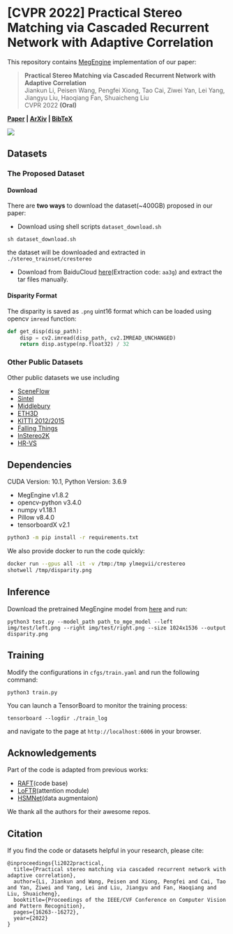 # [CVPR 2022] Practical Stereo Matching via Cascaded Recurrent Network with Adaptive Correlation



This repository contains [MegEngine](https://github.com/MegEngine/MegEngine) implementation of our paper: 

> **Practical Stereo Matching via Cascaded Recurrent Network with Adaptive Correlation**\
> Jiankun Li, Peisen Wang, Pengfei Xiong, Tao Cai, Ziwei Yan, Lei Yang, Jiangyu Liu, Haoqiang Fan, Shuaicheng Liu \
> CVPR 2022 **(Oral)**

**[Paper](https://openaccess.thecvf.com/content/CVPR2022/papers/Li_Practical_Stereo_Matching_via_Cascaded_Recurrent_Network_With_Adaptive_Correlation_CVPR_2022_paper.pdf)  | [ArXiv](https://arxiv.org/abs/2203.11483) | [BibTeX](#citation)** 

<img src="img/teaser.jpg">

## Datasets

### The Proposed Dataset

#### Download

There are **two ways** to download the dataset(~400GB) proposed in our paper: 

- Download using shell scripts `dataset_download.sh`

```shell
sh dataset_download.sh
```

the dataset will be downloaded and extracted in `./stereo_trainset/crestereo`

 - Download from BaiduCloud [here](https://pan.baidu.com/s/1iB96-ftCgPFTlrj220qw8Q)(Extraction code: `aa3g`) and extract the tar files manually.

#### Disparity Format

The disparity is saved as `.png` uint16 format which can be loaded using opencv `imread` function:

```python
def get_disp(disp_path):
    disp = cv2.imread(disp_path, cv2.IMREAD_UNCHANGED)
    return disp.astype(np.float32) / 32
```

### Other Public Datasets

Other public datasets we use including 

 - [SceneFlow](https://lmb.informatik.uni-freiburg.de/resources/datasets/SceneFlowDatasets.en.html)
 - [Sintel](http://sintel.is.tue.mpg.de/stereo)
 - [Middlebury](https://vision.middlebury.edu/stereo/data/)
 - [ETH3D](https://www.eth3d.net/datasets#low-res-two-view-training-data)
 - [KITTI 2012/2015](http://www.cvlibs.net/datasets/kitti/eval_stereo.php) 
 - [Falling Things](https://research.nvidia.com/publication/2018-06_Falling-Things)
 - [InStereo2K](https://github.com/YuhuaXu/StereoDataset)
 - [HR-VS](https://drive.google.com/file/d/1SgEIrH_IQTKJOToUwR1rx4-237sThUqX/view)


 ## Dependencies



CUDA Version: 10.1, Python Version: 3.6.9


 - MegEngine v1.8.2
 - opencv-python  v3.4.0
 - numpy  v1.18.1
 - Pillow  v8.4.0
 - tensorboardX  v2.1

```bash
python3 -m pip install -r requirements.txt
```

We also provide docker to run the code quickly:
```bash
docker run --gpus all -it -v /tmp:/tmp ylmegvii/crestereo
shotwell /tmp/disparity.png
```

 ## Inference

Download the pretrained MegEngine model from [here](https://drive.google.com/file/d/1Wx_-zDQh7BUFBmN9im_26DFpnf3AkXj4/view) and run:

```shell
python3 test.py --model_path path_to_mge_model --left img/test/left.png --right img/test/right.png --size 1024x1536 --output disparity.png
```


 ## Training

Modify the configurations in `cfgs/train.yaml` and run the following command:

```shell
python3 train.py
```

You can launch a TensorBoard to monitor the training process:

```shell
tensorboard --logdir ./train_log
```

and navigate to the page at `http://localhost:6006` in your browser.


## Acknowledgements
Part of the code is adapted from previous works: 
 - [RAFT](https://github.com/princeton-vl/RAFT)(code base)
 - [LoFTR](https://github.com/zju3dv/LoFTR)(attention module)
 - [HSMNet](https://github.com/gengshan-y/high-res-stereo)(data augmentaion)

We thank all the authors for their awesome repos.



## Citation
If you find the code or datasets helpful in your research, please cite:

```
@inproceedings{li2022practical,
  title={Practical stereo matching via cascaded recurrent network with adaptive correlation},
  author={Li, Jiankun and Wang, Peisen and Xiong, Pengfei and Cai, Tao and Yan, Ziwei and Yang, Lei and Liu, Jiangyu and Fan, Haoqiang and Liu, Shuaicheng},
  booktitle={Proceedings of the IEEE/CVF Conference on Computer Vision and Pattern Recognition},
  pages={16263--16272},
  year={2022}
}
```
